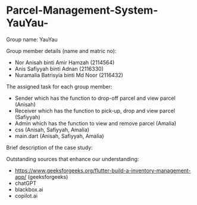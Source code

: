 # Parcel-Management-System-YauYau-

Group name: YauYau

Group member details (name and matric no): 
- Nor Anisah binti Amir Hamzah (2114564)
- Anis Safiyyah binti Adnan (2116330)
- Nuramalia Batrisyia binti Md Noor (2116432)

The assigned task for each group member: 
- Sender which has the function to drop-off parcel and view parcel (Anisah)
- Receiver which has the function to pick-up, drop and view parcel (Safiyyah)
- Admin which has the function to view and remove parcel (Amalia)
- css (Anisah, Safiyyah, Amalia)
- main.dart (Anisah, Safiyyah, Amalia)

Brief description of the case study:

Outstanding sources that enhance our understanding: 
- https://www.geeksforgeeks.org/flutter-build-a-inventory-management-app/ (geeksforgeeks)
- chatGPT
- blackbox.ai
- copilot.ai
